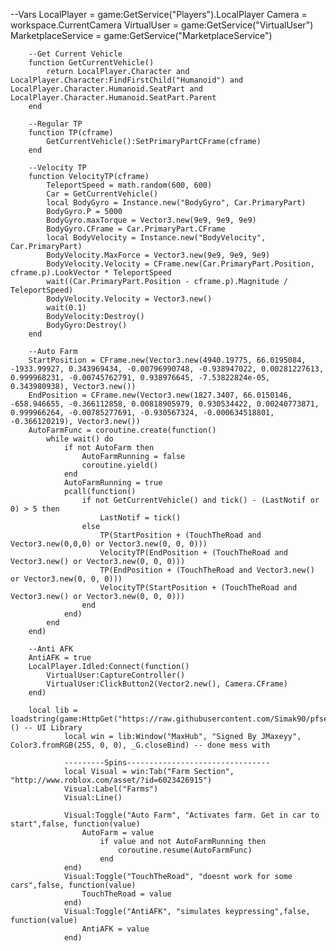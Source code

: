  --Vars
        LocalPlayer = game:GetService("Players").LocalPlayer
        Camera = workspace.CurrentCamera
        VirtualUser = game:GetService("VirtualUser")
        MarketplaceService = game:GetService("MarketplaceService")
        
        --Get Current Vehicle
        function GetCurrentVehicle()
            return LocalPlayer.Character and LocalPlayer.Character:FindFirstChild("Humanoid") and LocalPlayer.Character.Humanoid.SeatPart and LocalPlayer.Character.Humanoid.SeatPart.Parent
        end
        
        --Regular TP
        function TP(cframe)
            GetCurrentVehicle():SetPrimaryPartCFrame(cframe)
        end
        
        --Velocity TP
        function VelocityTP(cframe)
            TeleportSpeed = math.random(600, 600)
            Car = GetCurrentVehicle()
            local BodyGyro = Instance.new("BodyGyro", Car.PrimaryPart)
            BodyGyro.P = 5000
            BodyGyro.maxTorque = Vector3.new(9e9, 9e9, 9e9)
            BodyGyro.CFrame = Car.PrimaryPart.CFrame
            local BodyVelocity = Instance.new("BodyVelocity", Car.PrimaryPart)
            BodyVelocity.MaxForce = Vector3.new(9e9, 9e9, 9e9)
            BodyVelocity.Velocity = CFrame.new(Car.PrimaryPart.Position, cframe.p).LookVector * TeleportSpeed
            wait((Car.PrimaryPart.Position - cframe.p).Magnitude / TeleportSpeed)
            BodyVelocity.Velocity = Vector3.new()
            wait(0.1)
            BodyVelocity:Destroy()
            BodyGyro:Destroy()
        end
        
        --Auto Farm
        StartPosition = CFrame.new(Vector3.new(4940.19775, 66.0195084, -1933.99927, 0.343969434, -0.00796990748, -0.938947022, 0.00281227613, 0.999968231, -0.00745762791, 0.938976645, -7.53822824e-05, 0.343980938), Vector3.new())
        EndPosition = CFrame.new(Vector3.new(1827.3407, 66.0150146, -658.946655, -0.366112858, 0.00818905979, 0.930534422, 0.00240773871, 0.999966264, -0.00785277691, -0.930567324, -0.000634518801, -0.366120219), Vector3.new())
        AutoFarmFunc = coroutine.create(function()
            while wait() do
                if not AutoFarm then
                    AutoFarmRunning = false
                    coroutine.yield()
                end
                AutoFarmRunning = true
                pcall(function()
                    if not GetCurrentVehicle() and tick() - (LastNotif or 0) > 5 then
                        LastNotif = tick()
                    else
                        TP(StartPosition + (TouchTheRoad and Vector3.new(0,0,0) or Vector3.new(0, 0, 0)))
                        VelocityTP(EndPosition + (TouchTheRoad and Vector3.new() or Vector3.new(0, 0, 0)))
                        TP(EndPosition + (TouchTheRoad and Vector3.new() or Vector3.new(0, 0, 0)))
                        VelocityTP(StartPosition + (TouchTheRoad and Vector3.new() or Vector3.new(0, 0, 0)))
                    end
                end)
            end
        end)
        
        --Anti AFK
        AntiAFK = true
        LocalPlayer.Idled:Connect(function()
            VirtualUser:CaptureController()
            VirtualUser:ClickButton2(Vector2.new(), Camera.CFrame)
        end)
        
        local lib = loadstring(game:HttpGet("https://raw.githubusercontent.com/Simak90/pfsetcetc/main/fluxed.lua"))() -- UI Library
                local win = lib:Window("MaxHub", "Signed By JMaxeyy", Color3.fromRGB(255, 0, 0), _G.closeBind) -- done mess with
            
                ---------Spins--------------------------------
                local Visual = win:Tab("Farm Section", "http://www.roblox.com/asset/?id=6023426915")
                Visual:Label("Farms")
                Visual:Line()
                
                Visual:Toggle("Auto Farm", "Activates farm. Get in car to start",false, function(value)
                    AutoFarm = value
                        if value and not AutoFarmRunning then
                            coroutine.resume(AutoFarmFunc)
                        end
                end)
                Visual:Toggle("TouchTheRoad", "doesnt work for some cars",false, function(value)
                    TouchTheRoad = value
                end)
                Visual:Toggle("AntiAFK", "simulates keypressing",false, function(value)
                    AntiAFK = value
                end)
